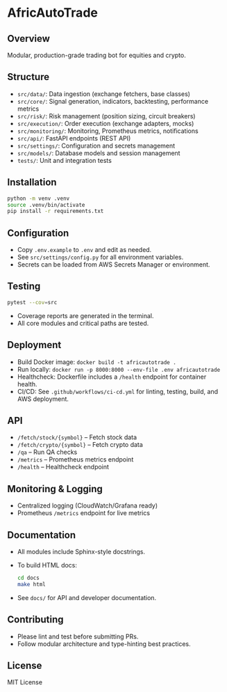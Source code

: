 # AfricAutoTrade

## Overview

Modular, production-grade trading bot for equities and crypto.

## Structure

- `src/data/`: Data ingestion (exchange fetchers, base classes)
- `src/core/`: Signal generation, indicators, backtesting, performance metrics
- `src/risk/`: Risk management (position sizing, circuit breakers)
- `src/execution/`: Order execution (exchange adapters, mocks)
- `src/monitoring/`: Monitoring, Prometheus metrics, notifications
- `src/api/`: FastAPI endpoints (REST API)
- `src/settings/`: Configuration and secrets management
- `src/models/`: Database models and session management
- `tests/`: Unit and integration tests

## Installation

```sh
python -m venv .venv
source .venv/bin/activate
pip install -r requirements.txt
```

## Configuration

- Copy `.env.example` to `.env` and edit as needed.
- See `src/settings/config.py` for all environment variables.
- Secrets can be loaded from AWS Secrets Manager or environment.

## Testing

```sh
pytest --cov=src
```

- Coverage reports are generated in the terminal.
- All core modules and critical paths are tested.

## Deployment

- Build Docker image:
  `docker build -t africautotrade .`
- Run locally:
  `docker run -p 8000:8000 --env-file .env africautotrade`
- Healthcheck:
  Dockerfile includes a `/health` endpoint for container health.
- CI/CD:
  See `.github/workflows/ci-cd.yml` for linting, testing, build, and AWS deployment.

## API

- `/fetch/stock/{symbol}` – Fetch stock data
- `/fetch/crypto/{symbol}` – Fetch crypto data
- `/qa` – Run QA checks
- `/metrics` – Prometheus metrics endpoint
- `/health` – Healthcheck endpoint

## Monitoring & Logging

- Centralized logging (CloudWatch/Grafana ready)
- Prometheus `/metrics` endpoint for live metrics

## Documentation

- All modules include Sphinx-style docstrings.
- To build HTML docs:

  ```sh
  cd docs
  make html
  ```

- See `docs/` for API and developer documentation.

## Contributing

- Please lint and test before submitting PRs.
- Follow modular architecture and type-hinting best practices.

## License

MIT License
